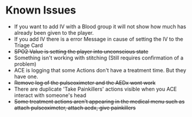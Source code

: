 # Known Issues

* If you want to add IV with a Blood group it will not show how much has already been given to the player.
* If you add IV there is a error Message in cause of setting the IV to the Triage Card
* ~~SPO2 Value is setting the player into unconscious state~~
* Something isn't working with stitching (Still requires confirmation of a problem)
* ACE is logging that some Actions don't have a treatment time. But they have one.
* ~~Remove log of the pulseoximeter and the AEDx wont work~~
* There are duplicate 'Take Painkillers' actions visible when you ACE interact with someone's head
* ~~Some treatment actions aren't appearing in the medical menu such as attach pulseoximeter, attach aedx, give painkillers~~
